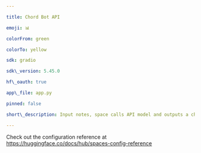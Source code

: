 ```yaml
---

title: Chord Bot API

emoji: 📊

colorFrom: green

colorTo: yellow

sdk: gradio

sdk\_version: 5.45.0

hf\_oauth: true

app\_file: app.py

pinned: false

short\_description: Input notes, space calls API model and outputs a chord.

---
```




Check out the configuration reference at https://huggingface.co/docs/hub/spaces-config-reference

